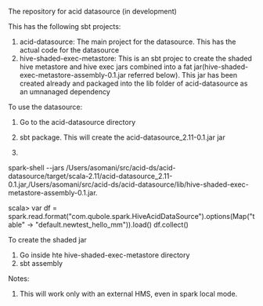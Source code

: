 The repository for acid datasource (in development)

This has the following sbt projects:

1. acid-datasource: The main project for the datasource. This has the actual code for the datasource
2. hive-shaded-exec-metastore: This is an sbt projec to create the shaded hive metastore and hive exec jars combined into a fat jar(hive-shaded-exec-metastore-assembly-0.1.jar referred below). This jar has been created already and packaged into the lib folder of acid-datasource as an umnanaged dependency 



To use the datasource:

1. Go to the acid-datasource directory
2. sbt package. This will create the acid-datasource_2.11-0.1.jar jar

3.


spark-shell --jars /Users/asomani/src/acid-ds/acid-datasource/target/scala-2.11/acid-datasource_2.11-0.1.jar,/Users/asomani/src/acid-ds/acid-datasource/lib/hive-shaded-exec-metastore-assembly-0.1.jar.

scala> var df = spark.read.format("com.qubole.spark.HiveAcidDataSource").options(Map("table" -> "default.newtest_hello_mm")).load()
df.collect()

To create the shaded jar

1. Go inside hte hive-shaded-exec-metastore directory
2. sbt assembly


Notes:

1. This will work only with an external HMS, even in spark local mode.
